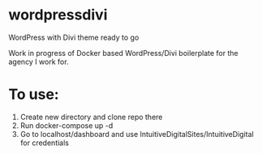 # wordpressdivi
WordPress with Divi theme ready to go

Work in progress of Docker based WordPress/Divi boilerplate for the agency I work for.

# To use:

1. Create new directory and clone repo there
2. Run docker-compose up -d
3. Go to localhost/dashboard and use IntuitiveDigitalSites/IntuitiveDigital for credentials 

